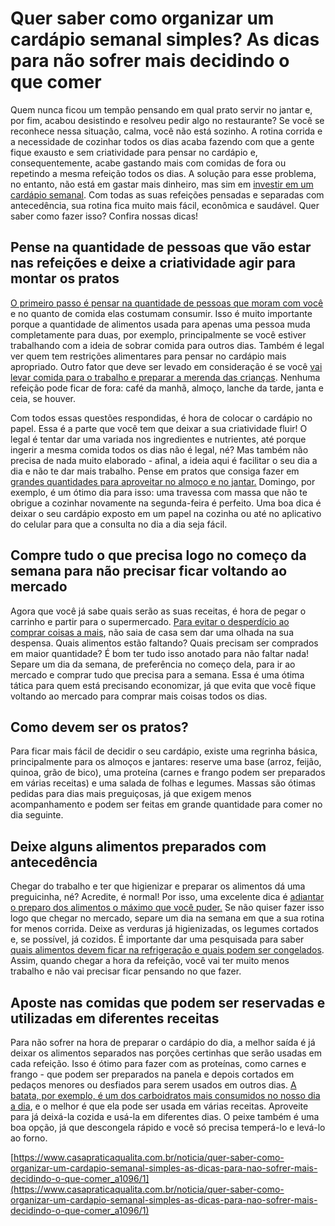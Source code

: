 # Quer saber como organizar um cardápio semanal simples? As dicas para não sofrer mais decidindo o que comer
Quem nunca ficou um tempão pensando em qual prato servir no jantar e, por fim, acabou desistindo e resolveu pedir algo no restaurante? Se você se reconhece nessa situação, calma, você não está sozinho. A rotina corrida e a necessidade de cozinhar todos os dias acaba fazendo com que a gente fique exausto e sem criatividade para pensar no cardápio e, consequentemente, acabe gastando mais com comidas de fora ou repetindo a mesma refeição todos os dias. A solução para esse problema, no entanto, não está em gastar mais dinheiro, mas sim em [investir em um cardápio semanal](https://www.casapraticaqualita.com.br/noticia/planejamento-e-tudo-aprenda-a-montar-um-cardapio-semanal-variando-nas-refeicoes-do-dia-a-dia_a333/1). Com todas as suas refeições pensadas e separadas com antecedência, sua rotina fica muito mais fácil, econômica e saudável. Quer saber como fazer isso? Confira nossas dicas!

## Pense na quantidade de pessoas que vão estar nas refeições e deixe a criatividade agir para montar os pratos

[O primeiro passo é pensar na quantidade de pessoas que moram com você](https://www.casapraticaqualita.com.br/noticia/a-familia-aumentou-aprenda-a-calcular-a-quantidade-de-comida-para-preparar-refeicoes-para-mais-de-3-pessoas_a105/1) e no quanto de comida elas costumam consumir. Isso é muito importante porque a quantidade de alimentos usada para apenas uma pessoa muda completamente para duas, por exemplo, principalmente se você estiver trabalhando com a ideia de sobrar comida para outros dias. Também é legal ver quem tem restrições alimentares para pensar no cardápio mais apropriado. Outro fator que deve ser levado em consideração é se você [vai levar comida para o trabalho e preparar a merenda das crianças](https://www.casapraticaqualita.com.br/noticia/5-sugestoes-de-merendas-para-a-crianca-variar-no-cardapio-do-dia-a-dia_a651/1). Nenhuma refeição pode ficar de fora: café da manhã, almoço, lanche da tarde, janta e ceia, se houver.

Com todos essas questões respondidas, é hora de colocar o cardápio no papel. Essa é a parte que você tem que deixar a sua criatividade fluir! O legal é tentar dar uma variada nos ingredientes e nutrientes, até porque ingerir a mesma comida todos os dias não é legal, né? Mas também não precisa de nada muito elaborado - afinal, a ideia aqui é facilitar o seu dia a dia e não te dar mais trabalho. Pense em pratos que consiga fazer em [grandes quantidades para aproveitar no almoço e no jantar.](https://www.casapraticaqualita.com.br/noticia/como-reaproveitar-as-sobras-de-arroz-em-novos-pratos-deliciosos_a778/1) Domingo, por exemplo, é um ótimo dia para isso: uma travessa com massa que não te obrigue a cozinhar novamente na segunda-feira é perfeito. Uma boa dica é deixar o seu cardápio exposto em um papel na cozinha ou até no aplicativo do celular para que a consulta no dia a dia seja fácil.

## Compre tudo o que precisa logo no começo da semana para não precisar ficar voltando ao mercado

Agora que você já sabe quais serão as suas receitas, é hora de pegar o carrinho e partir para o supermercado. [Para evitar o desperdício ao comprar coisas a mais](https://www.casapraticaqualita.com.br/noticia/4-checklists-que-prometem-deixar-a-sua-vida-mais-facil_a719/1), não saia de casa sem dar uma olhada na sua despensa. Quais alimentos estão faltando? Quais precisam ser comprados em maior quantidade? É bom ter tudo isso anotado para não faltar nada! Separe um dia da semana, de preferência no começo dela, para ir ao mercado e comprar tudo que precisa para a semana. Essa é uma ótima tática para quem está precisando economizar, já que evita que você fique voltando ao mercado para comprar mais coisas todos os dias.

## Como devem ser os pratos?

Para ficar mais fácil de decidir o seu cardápio, existe uma regrinha básica, principalmente para os almoços e jantares: reserve uma base (arroz, feijão, quinoa, grão de bico), uma proteína (carnes e frango podem ser preparados em várias receitas) e uma salada de folhas e legumes. Massas são ótimas pedidas para dias mais preguiçosas, já que exigem menos acompanhamento e podem ser feitas em grande quantidade para comer no dia seguinte.

## Deixe alguns alimentos preparados com antecedência

Chegar do trabalho e ter que higienizar e preparar os alimentos dá uma preguicinha, né? Acredite, é normal! Por isso, uma excelente dica é [adiantar o preparo dos alimentos o máximo que você puder.](https://www.casapraticaqualita.com.br/noticia/5-alimentos-que-demoram-a-estragar-e-que-voce-pode-comer-sem-pressa_a837/1) Se não quiser fazer isso logo que chegar no mercado, separe um dia na semana em que a sua rotina for menos corrida. Deixe as verduras já higienizadas, os legumes cortados e, se possível, já cozidos. É importante dar uma pesquisada para saber [quais alimentos devem ficar na refrigeração e quais podem ser congelados](https://www.casapraticaqualita.com.br/noticia/as-melhores-formas-de-descongelar-alimentos-sem-que-eles-percam-nutrientes-e-sabor_a568/1). Assim, quando chegar a hora da refeição, você vai ter muito menos trabalho e não vai precisar ficar pensando no que fazer.

## Aposte nas comidas que podem ser reservadas e utilizadas em diferentes receitas

Para não sofrer na hora de preparar o cardápio do dia, a melhor saída é já deixar os alimentos separados nas porções certinhas que serão usadas em cada refeição. Isso é ótimo para fazer com as proteínas, como carnes e frango - que podem ser preparados na panela e depois cortados em pedaços menores ou desfiados para serem usados em outros dias. [A batata, por exemplo, é um dos carboidratos mais consumidos no nosso dia a dia](https://www.casapraticaqualita.com.br/noticia/7-formas-de-preparar-batata-que-ajudam-a-variar-no-cardapio-da-semana_a744/1), e o melhor é que ela pode ser usada em várias receitas. Aproveite para já deixá-la cozida e usá-la em diferentes dias. O peixe também é uma boa opção, já que descongela rápido e você só precisa temperá-lo e levá-lo ao forno.

 [https://www.casapraticaqualita.com.br/noticia/quer-saber-como-organizar-um-cardapio-semanal-simples-as-dicas-para-nao-sofrer-mais-decidindo-o-que-comer_a1096/1](https://www.casapraticaqualita.com.br/noticia/quer-saber-como-organizar-um-cardapio-semanal-simples-as-dicas-para-nao-sofrer-mais-decidindo-o-que-comer_a1096/1)
